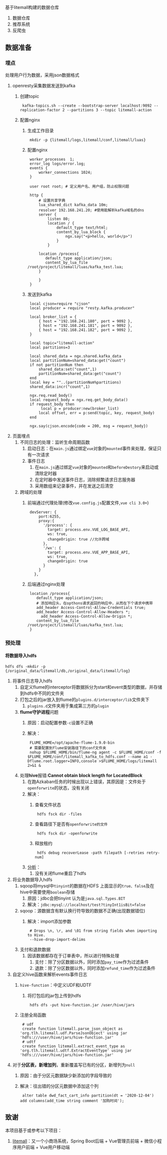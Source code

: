 基于litemall构建的数据仓库

1. 数据仓库
2. 推荐系统
3. 反爬虫

## 数据准备
### 埋点
处理用户行为数据，采用json数据格式

1. openresty采集数据发送到kafka
	1. 创建topic

			kafka-topics.sh --create --bootstrap-server localhost:9092 --replication-factor 2 --partitions 3 --topic litemall-action 
	2. 配置nginx
		1. 生成工作目录

				mkdir -p {litemall/logs,litemall/conf,litemall/luas}
		2. 配置nginx

				worker_processes  1;
				error_log logs/error.log;
				events {
				    worker_connections 1024;
				}
				
				user root root; # 定义用户名、用户组，防止权限问题
				
				http {
				    # 设置共享字典
				    lua_shared_dict kafka_data 10m;
				    resolver 192.168.241.20; #使用能解析kafka域名的dns
				    server {
				        listen 80;
				        location / {
				            default_type text/html;
				            content_by_lua_block {
				                ngx.say("<p>hello, world</p>")
				            }
				        }
				
					location /process{
					   default_type application/json;
					   content_by_lua_file /root/project/litemall/luas/kafka_test.lua;
					}
				
				    }
				}
		3. 发送到kafka 

				local cjson=require "cjson"
				local producer = require "resty.kafka.producer"
				
				local broker_list = {
				    { host = "192.168.241.180", port = 9092 },
				    { host = "192.168.241.181", port = 9092 },
				    { host = "192.168.241.182", port = 9092 },
				}
				
				local topic="litemall-action"
				local partitions=3
				
				local shared_data = ngx.shared.kafka_data
				local partitionNum=shared_data:get("count")
				if not partitionNum then
				    shared_data:set("count",1)
				    partitionNum=shared_data:get("count")
				end
				local key = ""..(partitionNum%partitions)
				shared_data:incr("count",1)
				
				ngx.req.read_body()
				local request_body = ngx.req.get_body_data()
				if request_body then
				     local p = producer:new(broker_list)
				    local offset, err = p:send(topic, key, request_body)
				end
				
				ngx.say(cjson.encode{code = 200, msg = request_body})
2. 页面埋点
	1. 不同日志的处理：监听生命周期函数
		1. 启动日志：在`main.js`通过绑定`vue`对象的`mounted`事件来处理，保证只有一次请求
		2. 事件日志
			1.  在`main.js`通过绑定`vue`对象的`mounted`和`beforeDestory`来启动或清除定时器
			2. 在定时器中发送事件日志，消除频繁请求日志服务器
			3. 采用数组来记录事件，并在发送之后清空
	2. 跨域的处理
		1. 前端通过代理处理(修改`vue.config.js`配置文件,`vue cli 3.0+`)

				devServer: {
				    port:6255,
				    proxy:{
				      '/process': {
				        target: process.env.VUE_LOG_BASE_API,
				        ws: true,
				        changeOrigin: true //允许跨域
				      },
				      '/wx': {
				        target: process.env.VUE_APP_BASE_API,
				        ws: true,
				        changeOrigin: true
				      }
				    }
				  },
		2. 后端通过nginx处理

				location /process{
				   default_type application/json;
				   # 添加响应头，在opthons请求返回的响应中，从而在下个请求中携带
				   add_header Access-Control-Allow-Credentials true;
				   add_header Access-Control-Allow-Headers *;
			         add_header Access-Control-Allow-Origin *;
				   content_by_lua_file /root/project/litemall/luas/kafka_test.lua;
				}

### 预处理
#### 将数据导入hdfs

	hdfs dfs -mkdir -p {/original_data/litemall/db,/original_data/litemall/log}

1. 将事件日志导入hdfs
	1. 自定义flume的interceptor将数据拆分为start和event类型的数据，并存储到hdfs中不同的文件夹
	2. 打包之后的jar放入到flume的`plugins.d/interceptor/lib`文件夹下
		1. `plugins.d`文件夹用于集成第三方的`plugin`
	3. **flume守护进程**问题
		1. 原因：启动配置参数`-c`设置不正确
		2. 解决：

				FLUME_HOME=/opt/apache-flume-1.9.0-bin
				# 需要配置到flume安装路径下的conf文件夹
				nohup $FLUME_HOME/bin/flume-ng agent -c $FLUME_HOME/conf -f $FLUME_HOME/conf/litemall_kafka_to_hdfs.conf --name a1 -Dflume.root.logger=INFO,console >$FLUME_HOME/logs/litemall 2>&1 &
	4. 处理**hive**报错:**Cannot obtain block length for LocatedBlock**
		1. 在跑Azkaban任务的时候出现以上错误，其原因是：文件处于`openforwrite`的状态，没有关闭
		2. 解决：
			1. 查看文件状态

					hdfs fsck dir -files
			2. 查看路径下是否有`openforwrite的文件`

					hdfs fsck dir -openforwrite
			3. 释放租约 

					hdfs debug recoverLease -path filepath [-retries retry-num]
		3. [分析](https://www.cnblogs.com/cssdongl/p/6700512.html)：
			1. 没有关闭flume重启了hdfs 
2. 将业务数据导入hdfs
	1. sqoop将mysql中`tinyint`的数据在HDFS 上面显示的`true、false`及在hive中需要使用`boolean`存储
		1.  原因：jdbc会把tinyint 认为是`java.sql.Types.BIT`
		2. 解决：`jdbc:mysql://localhost/test?tinyInt1isBit=false`
	2. sqoop：源数据含有默认换行符导致的数据不正确(出现数据错位)
		1. 解决：import添加参数

				# Drops \n, \r, and \01 from string fields when importing to Hive.
				--hive-drop-import-delims
	3. 支付和退款数据
		1. 因该数据都存在于订单表中，所以进行特殊处理
			1. 支付：除了分区数据以外，同时添加`pay_time`作为过滤条件
			2. 退款：除了分区数据以外，同时添加`refund_time`作为过滤条件
3. 自定义hive函数来解析events事件日志
	1. `hive-function`：中定义UDF和UDTF
		1. 将打包后的jar包上传到hdfs

				hdfs dfs -put hive-function.jar /user/hive/jars
	2. 注册全局函数

			# udf
			create function litemall.parse_json_object as 'org.tlh.litemall.udf.ParseJsonObject' using jar 'hdfs:///user/hive/jars/hive-function.jar'	
			# udtf
			create function litemall.extract_event_type as 'org.tlh.litemall.udtf.ExtractEventType' using jar 'hdfs:///user/hive/jars/hive-function.jar'
4. 对于**分区表，新增加列**，重新覆盖写已有的分区，新增列为`null`
	1. 原因：由于分区元数据缺少新添加的字段导致的
	2. 解决：往出错的分区元数据中添加这个列

			alter table dwd_fact_cart_info partition(dt = '2020-12-04') add columns(add_time string comment '加购时间');	

## 致谢

本项目基于或参考以下项目：

1. [litemall](https://github.com/linlinjava/litemall)：又一个小商场系统，Spring Boot后端 + Vue管理员前端 + 微信小程序用户前端 + Vue用户移动端